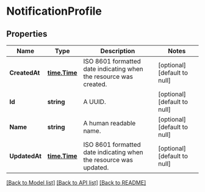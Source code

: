 # NotificationProfile

## Properties
Name | Type | Description | Notes
------------ | ------------- | ------------- | -------------
**CreatedAt** | [**time.Time**](time.Time.md) | ISO 8601 formatted date indicating when the resource was created. | [optional] [default to null]
**Id** | **string** | A UUID. | [optional] [default to null]
**Name** | **string** | A human readable name. | [optional] [default to null]
**UpdatedAt** | [**time.Time**](time.Time.md) | ISO 8601 formatted date indicating when the resource was updated. | [optional] [default to null]

[[Back to Model list]](../README.md#documentation-for-models) [[Back to API list]](../README.md#documentation-for-api-endpoints) [[Back to README]](../README.md)

